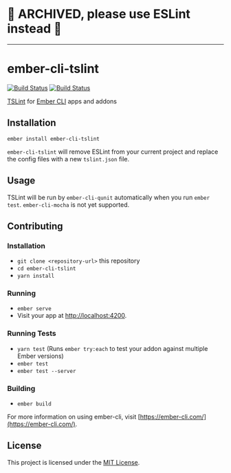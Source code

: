# 🛑 ARCHIVED, please use ESLint instead 🛑

---

# ember-cli-tslint

[![Build Status](https://travis-ci.org/typed-ember/ember-cli-tslint.svg?branch=master)](https://travis-ci.org/typed-ember/ember-cli-tslint)
[![Build Status](https://dev.azure.com/typed-ember/ember-cli-typescript/_apis/build/status/typed-ember.ember-cli-tslint)](https://dev.azure.com/typed-ember/ember-cli-typescript/_build/latest?definitionId=3)

[TSLint](https://palantir.github.io/tslint/) for [Ember CLI](https://ember-cli.com/) apps and addons

## Installation

```
ember install ember-cli-tslint
```

`ember-cli-tslint` will remove ESLint from your current project and replace the config files with a new `tslint.json` file.

## Usage

TSLint will be run by `ember-cli-qunit` automatically when you run `ember test`. `ember-cli-mocha` is not yet supported.

## Contributing

### Installation

- `git clone <repository-url>` this repository
- `cd ember-cli-tslint`
- `yarn install`

### Running

- `ember serve`
- Visit your app at [http://localhost:4200](http://localhost:4200).

### Running Tests

- `yarn test` (Runs `ember try:each` to test your addon against multiple Ember versions)
- `ember test`
- `ember test --server`

### Building

- `ember build`

For more information on using ember-cli, visit [https://ember-cli.com/](https://ember-cli.com/).

## License

This project is licensed under the [MIT License](LICENSE.md).
